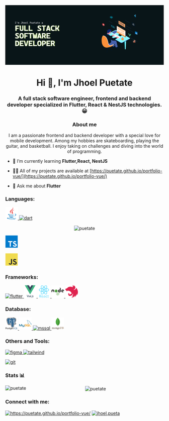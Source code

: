 <img align="center" alt="hero" src="https://raw.githubusercontent.com/Puetate/Puetate/main/hero1.webp">
<h1 align="center">Hi 👋, I'm Jhoel Puetate</h1>
<h3 align="center">A full stack software engineer, frontend and backend developer specialized in Flutter, React & NestJS technologies. 😀</h3>

<h3 align="center">About me</h1>
<p align="center">I am a passionate frontend and backend developer with a special love for mobile development. Among my hobbies are skateboarding, playing the guitar, and basketball. I enjoy taking on challenges and diving into the world of programming.</p>


- 🌱 I’m currently learning **Flutter,React, NestJS**

- 👨‍💻 All of my projects are available at [https://puetate.github.io/portfolio-vue/](https://puetate.github.io/portfolio-vue/)

- 💬 Ask me about **Flutter**

<h3 align="left">Languages:</h3>
<p>
    <a href="https://www.java.com" target="_blank" rel="noreferrer"> <img src="https://raw.githubusercontent.com/devicons/devicon/master/icons/java/java-original.svg" alt="java" width="40" height="40"/> </a> 
  <a href="https://dart.dev" target="_blank" rel="noreferrer"> <img src="https://www.vectorlogo.zone/logos/dartlang/dartlang-icon.svg" alt="dart" width="40" height="40"/> </a> 
  <p align="center"><img align="center" src="https://github-readme-streak-stats.herokuapp.com/?user=puetate&theme=dracula" alt="puetate" /></p>
  <a href="https://www.typescriptlang.org/" target="_blank" rel="noreferrer"> <img src="https://raw.githubusercontent.com/devicons/devicon/master/icons/typescript/typescript-original.svg" alt="typescript" width="40" height="40"/> </a> 

  <a href="https://developer.mozilla.org/en-US/docs/Web/JavaScript" target="_blank" rel="noreferrer"> <img src="https://raw.githubusercontent.com/devicons/devicon/master/icons/javascript/javascript-original.svg" alt="javascript" width="40" height="40"/> </a> 
</p>


<h3 align="left">Frameworks:</h3>
<p>
    </a> <a href="https://flutter.dev" target="_blank" rel="noreferrer"> <img src="https://www.vectorlogo.zone/logos/flutterio/flutterio-icon.svg" alt="flutter" width="40" height="40"/> </a> 
      <a href="https://vuejs.org/" target="_blank" rel="noreferrer"> <img src="https://raw.githubusercontent.com/devicons/devicon/master/icons/vuejs/vuejs-original-wordmark.svg" alt="vuejs" width="40" height="40"/> </a>
        <a href="https://reactjs.org/" target="_blank" rel="noreferrer"> <img src="https://raw.githubusercontent.com/devicons/devicon/master/icons/react/react-original-wordmark.svg" alt="react" width="40" height="40"/> </a> 
          <a href="https://nodejs.org" target="_blank" rel="noreferrer"> <img src="https://raw.githubusercontent.com/devicons/devicon/master/icons/nodejs/nodejs-original-wordmark.svg" alt="nodejs" width="40" height="40"/> </a> 
            <a href="https://nestjs.com/" target="_blank" rel="noreferrer"> <img src="https://raw.githubusercontent.com/devicons/devicon/master/icons/nestjs/nestjs-plain.svg" alt="nestjs" width="40" height="40"/> </a> 
            
</p>


<h3 align="left">Database:</h3>
<p>
    <a href="https://www.postgresql.org" target="_blank" rel="noreferrer"> <img src="https://raw.githubusercontent.com/devicons/devicon/master/icons/postgresql/postgresql-original-wordmark.svg" alt="postgresql" width="40" height="40"/> </a> 
    <a href="https://www.mysql.com/" target="_blank" rel="noreferrer"> <img src="https://raw.githubusercontent.com/devicons/devicon/master/icons/mysql/mysql-original-wordmark.svg" alt="mysql" width="40" height="40"/> </a> 
    <a href="https://www.microsoft.com/en-us/sql-server" target="_blank" rel="noreferrer"> <img src="https://www.svgrepo.com/show/303229/microsoft-sql-server-logo.svg" alt="mssql" width="40" height="40"/> </a> 
    <a href="https://www.mongodb.com/" target="_blank" rel="noreferrer"> <img src="https://raw.githubusercontent.com/devicons/devicon/master/icons/mongodb/mongodb-original-wordmark.svg" alt="mongodb" width="40" height="40"/> </a>
</p>

<h3 align="left">Others and Tools:</h3>
<p>
  <a href="https://www.figma.com/" target="_blank" rel="noreferrer"> <img src="https://www.vectorlogo.zone/logos/figma/figma-icon.svg" alt="figma" width="40" height="40"/> 
      <a href="https://tailwindcss.com/" target="_blank" rel="noreferrer"> <img src="https://www.vectorlogo.zone/logos/tailwindcss/tailwindcss-icon.svg" alt="tailwind" width="40" height="40"/> </a> 
</p>
<p align="left"> 
  <a href="https://git-scm.com/" target="_blank" rel="noreferrer"> <img src="https://www.vectorlogo.zone/logos/git-scm/git-scm-icon.svg" alt="git" width="40" height="40"/> </a> 

 









### Stats :bar_chart:
<p align="center"><img align="left" src="https://github-readme-stats.vercel.app/api/top-langs?username=puetate&show_icons=true&locale=en&theme=dracula" alt="puetate" /></p>

<p align="center">&nbsp;<img align="center" src="https://github-readme-stats.vercel.app/api?username=puetate&show_icons=true&locale=en&theme=dracula" alt="puetate" /></p>


### Connect with me:
<p align="left">
<a href="https://linkedin.com/in/https://puetate.github.io/portfolio-vue/" target="blank"><img align="center" src="https://raw.githubusercontent.com/rahuldkjain/github-profile-readme-generator/master/src/images/icons/Social/linked-in-alt.svg" alt="https://puetate.github.io/portfolio-vue/" height="30" width="40" /></a>
<a href="https://instagram.com/jhoel.pueta" target="blank"><img align="center" src="https://raw.githubusercontent.com/rahuldkjain/github-profile-readme-generator/master/src/images/icons/Social/instagram.svg" alt="jhoel.pueta" height="30" width="40" /></a>
</p>
